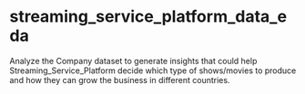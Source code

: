 # streaming_service_platform_data_eda
 Analyze the Company dataset to generate insights that could help Streaming_Service_Platform decide which type of shows/movies to produce and how they can grow the business in different countries.
